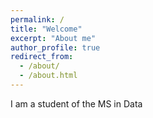 ```yaml
---
permalink: /
title: "Welcome"
excerpt: "About me"
author_profile: true
redirect_from: 
  - /about/
  - /about.html
---
```


I am a student of the MS in Data 

